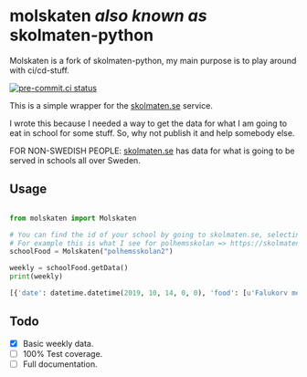 # molskaten *also known as* skolmaten-python

Molskaten is a fork of skolmaten-python, my main purpose is to play around with ci/cd-stuff.

[![pre-commit.ci status](https://results.pre-commit.ci/badge/github/granis/skolmaten-python/master.svg)](https://results.pre-commit.ci/latest/github/granis/skolmaten-python/master)

This is a simple wrapper for the [skolmaten.se](https://skolmaten.se) service.

I wrote this because I needed a way to get the data for what I am going to eat in school for some stuff. So, why not publish it and help somebody else.

FOR NON-SWEDISH PEOPLE: [skolmaten.se](https://skolmaten.se) has data for what is going to be served in schools all over Sweden.

## Usage

```python

from molskaten import Molskaten

# You can find the id of your school by going to skolmaten.se, selecting your school, and looking in the address bar.
# For example this is what I see for polhemsskolan => https://skolmaten.se/polhemsskolan2/
schoolFood = Molskaten("polhemsskolan2")

weekly = schoolFood.getData()
print(weekly)

[{'date': datetime.datetime(2019, 10, 14, 0, 0), 'food': [u'Falukorv med potatismos', u'Potatisfrestelse med salladsost', u'ängsbiffar']}, ... {'date': datetime.datetime(2019, 10, 21, 0, 0), 'food': [u'Pastasås Arrabiata med linser och soltorkade tomater', u'Grönsakspaj']}]

```

## Todo

- [x] Basic weekly data.
- [ ] 100% Test coverage.
- [ ] Full documentation.
